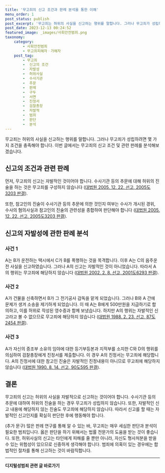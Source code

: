 ```yaml
---
title: '무고죄의 신고 조건과 판례 분석을 통한 이해'
menu_order: 1
post_status: publish
post_excerpt: '무고죄는 허위의 사실을 신고하는 행위를 말합니다. 그러나 무고죄가 성립하려면 몇 가지 조건을 충족해야 합니다. 이번 글에서는 무고죄의 신고 조건 및 관련 판례를 분석해보겠습니다.'
post_date: 2023-12-13 00:24:52
featured_image: _images/사회안전범죄.png
taxonomy:
    category:
        - 사회안전범죄
        - 무고죄피해자ㆍ가해자
    post_tag:
        - 무고죄
        -  신고의 조건
        -  자발성
        -  허위사실
        -  수사기관
        -  추문
        -  판례
        -  구두
        -  서면
        -  진정서
        -  검찰총장
        -  자발적
        -  범죄
        -  판단
        -  분석
---
```



무고죄는 허위의 사실을 신고하는 행위를 말합니다. 그러나 무고죄가 성립하려면 몇 가지 조건을 충족해야 합니다. 이번 글에서는 무고죄의 신고 조건 및 관련 판례를 분석해보겠습니다.

## 신고의 조건과 관련 판례

먼저, 무고죄의 신고는 자발적인 것이어야 합니다. 수사기관 등의 추문에 대해 허위의 진술을 하는 것은 무고죄를 구성하지 않습니다 ([대법원 2005. 12. 22. 선고, 2005도3203 판결](판례링크)).

또한, 참고인의 진술이 수사기관 등의 추문에 의한 것인지 여부는 수사가 개시된 경위, 수사의 혐의사실과 참고인의 진술의 관련성을 종합하여 판단해야 합니다 ([대법원 2005. 12. 22. 선고, 2005도3203 판결](판례링크)).

## 신고의 자발성에 관한 판례 분석

### 사건 1

A는 B가 운전하는 택시에서 C가 B를 폭행하는 것을 목격합니다. 이후 A는 C의 음주운전 사실을 신고하였습니다. 그러나 A의 신고는 자발적인 것이 아니었습니다. 따라서 A의 행위는 무고죄에 해당하지 않습니다 ([대법원 2002. 2. 8. 선고, 2001도6293 판결](판례링크)).

### 사건 2

A가 건물을 신축하면서 B가 그 전기공사 감독을 맡게 되었습니다. 그러나 B와 A 간에 문제가 생겨 소송을 제기하게 되었습니다. 이 때 A는 B에게 500만원을 지급하기로 합의하고, 이를 허위로 작성된 영수증과 함께 보냈습니다. 하지만 A의 행위는 자발적인 신고라고 볼 수 없으므로 무고죄에 해당하지 않습니다 ([대법원 1988. 2. 23. 선고, 87도2454 판결](판례링크)).

### 사건 3

A가 자신의 증조부 소유의 임야에 대한 등기부등본과 지적부를 소지한 C와 D의 행위를 의심하여 검찰총장에게 진정서를 제출합니다. 이 경우 A의 진정서는 무고죄에 해당합니다. A의 진정서에 대한 참고인 진술은 자발적인 진정내용이 아니므로 무고죄에 해당하지 않습니다 ([대법원 1990. 8. 14. 선고, 90도595 판결](판례링크)).

## 결론

무고죄의 신고는 허위의 사실을 자발적으로 신고하는 것이어야 합니다. 수사기관 등의 추문에 대하여 허위의 진술을 하는 경우 무고죄가 성립하지 않습니다. 또한, 자발적인 신고 내용에 해당하지 않는 진술도 무고죄에 해당하지 않습니다. 따라서 신고를 할 때는 자발적인 신고인지를 확실히 판단한 후에 행동해야 합니다.

(추가 문구)
많은 판례 연구를 통해 알 수 있는 바, 무고죄는 매우 세심한 판단과 분석이 필요한 범죄입니다. 옳은 판단을 하기 위해서는 법률 전문가의 도움을 받는 것이 좋습니다. 또한, 허위사실의 신고는 타인에게 피해를 줄 뿐만 아니라, 자신도 형사처분을 받을 수 있는 위험성이 있으므로 신중하게 생각해야 합니다. 범죄에 의혹이 있는 경우에는 합법적인 절차를 통해 신고하는 것이 바람직합니다.
<!-- wp:separator -->
<hr class="wp-block-separator has-alpha-channel-opacity"/>
<!-- /wp:separator -->

<!-- wp:group {"backgroundColor":"base","layout":{"type":"constrained"}} -->
<div class="wp-block-group has-base-background-color has-background"><!-- wp:paragraph {"align":"center","fontSize":"medium"} -->
<p class="has-text-align-center has-large-font-size"><strong>디지털성범죄 관련 글 바로가기</strong></p>
<!-- /wp:paragraph -->


<!-- wp:latest-posts
{"categories":[{"id":28090,"count":19,"description":"","link":"https://uknowlaw.com/category/%eb%94%94%ec%a7%80%ed%84%b8%ec%84%b1%eb%b2%94%ec%a3%84/","name":"디지털성범죄","slug":"디지털성범죄","taxonomy":"category","parent":0,"meta":[],"_links":{"self":[{"href":"https://uknowlaw.com/wp-json/wp/v2/categories/28090"}],"collection":[{"href":"https://uknowlaw.com/wp-json/wp/v2/categories"}],"about":[{"href":"https://uknowlaw.com/wp-json/wp/v2/taxonomies/category"}],"wp:post_type":[{"href":"https://uknowlaw.com/wp-json/wp/v2/posts?categories=28090"}],"curies":[{"name":"wp","href":"https://api.w.org/{rel}","templated":true}]}}],"postsToShow":100,"excerptLength":28,"postLayout":"grid","columns":2,"featuredImageAlign":"left","featuredImageSizeSlug":"large","fontSize":"small"} /--></div>
<!-- /wp:group -->